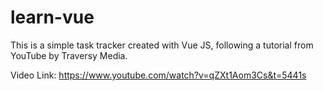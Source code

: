 # learn-vue
This is a simple task tracker created with Vue JS, following a tutorial from YouTube by Traversy Media.

Video Link: https://www.youtube.com/watch?v=qZXt1Aom3Cs&t=5441s
